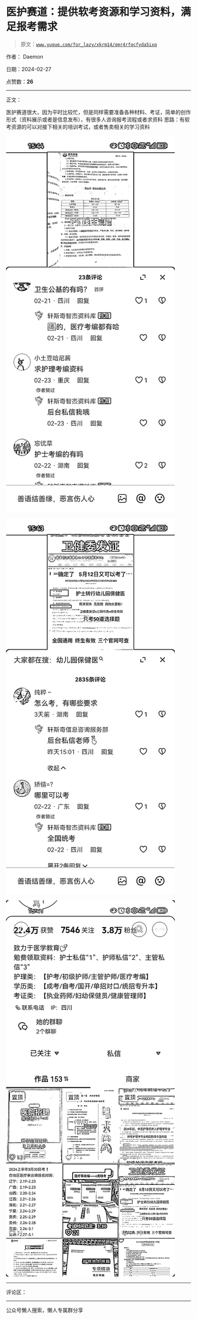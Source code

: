 # 医护赛道：提供软考资源和学习资料，满足报考需求

> 原文：[`www.yuque.com/for_lazy/xkrm14/qmr4rfqcfyda5ixq`](https://www.yuque.com/for_lazy/xkrm14/qmr4rfqcfyda5ixq)

作者： Daemon

日期：2024-02-27

点赞数：**26**

* * *

正文：

医护赛道很大，因为平时比较忙，但是同样需要准备各种材料、考证，简单的创作形式（资料展示或者是信息发布），有很多人咨询报考流程或者求资料
思路：有软考资源的可以对接下相关的培训考试，或者售卖相关的学习资料

![](img/e5079af189359b77337b665d753a5120.png)

![](img/1a9d69356cf6c6fecd2d2edde67d3689.png)

![](img/c23985c61a7ecbb6fe9c5ccd5eb3488d.png)

* * *

评论区：

* * *

公众号懒人搜索，懒人专属群分享